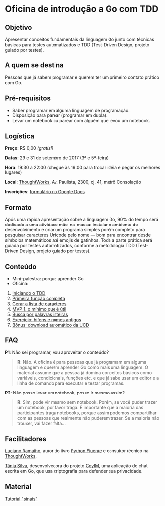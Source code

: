 # Oficina de introdução a Go com TDD

## Objetivo

Apresentar conceitos fundamentais da linguagem Go junto com técnicas básicas para testes automatizados e TDD (Test-Driven Design, projeto guiado por testes).

## A quem se destina

Pessoas que já sabem programar e querem ter um primeiro contato prático com Go.

## Pré-requisitos

* Saber programar em alguma linguagem de programação.
* Disposição para parear (programar em dupla).
* Levar um notebook ou parear com alguém que levou um notebook.

## Logística

__Preço__: R$ 0,00 _(gratis!)_

__Datas__: 29 e 31 de setembro de 2017 (3ª e 5ª-feira)

__Hora__: 19:30 a 22:00 (chegue às 19:00 para trocar idéia e pegar os melhores lugares)

__Local__: [ThoughtWorks](https://www.thoughtworks.com/contact-us), Av. Paulista, 2300, cj. 41, metrô Consolação

__Inscrições__: [formulário no Google Docs](https://goo.gl/forms/zhSFiqqFRANRzvO42)

## Formato

Após uma rápida apresentação sobre a linguagem Go, 90% do tempo será dedicado a uma atividade mão-na-massa: instalar o ambiente de desenvolvimento e criar um programa simples porém completo para pesquisar caracteres Unicode pelo nome — bom para encontrar desde símbolos matemáticos até emojis de gatinhos. Toda a parte prática será guiada por testes automatizados, conforme a metodologia TDD (Test-Driven Design, projeto guiado por testes).

## Conteúdo

* Mini-palestra: porque aprender Go
* Oficina:
1. [Iniciando o TDD](passo-01)
2. [Primeira função completa](passo-02)
3. [Gerar a lista de caracteres](passo-03)
4. [MVP 1, o mínimo que é útil](passo-04)
5. [Busca por palavras inteiras](passo-05)
6. [Exercício: hífens e nomes antigos](passo-06)
7. [Bônus: download automático da UCD](passo-07)

## FAQ

__P1__: Não sei programar, vou aproveitar o conteúdo?

> __R__: Não. A oficina é para pessoas que já programam em alguma linguagem e querem aprender Go como mais uma linguagem. O material assume que a pessoa já domina conceitos básicos como variáveis, condicionais, funções etc. e que já sabe usar um editor e a linha de comando para executar e testar programas.

__P2__: Não posso levar um notebook, posso ir mesmo assim?

> __R__: Sim, pode vir mesmo sem notebook. Porém, se você puder trazer um notebook, por favor traga. É importante que a maioria das participantes traga notebooks, porque assim podemos compartilhar com as pessoas que realmente não puderem trazer. Se a maioria não trouxer, vai fazer falta...


## Facilitadores

[Luciano Ramalho](https://twitter.com/ramalhoorg), autor do livro [Python Fluente](https://novatec.com.br/livros/pythonfluente/) e consultor técnico na [ThoughtWorks](https://www.thoughtworks.com/).

[Tânia Silva](https://twitter.com/tdruiva), desenvolvedora do projeto [CoyIM](http://coy.im/), uma aplicação de chat escrita em Go, que usa criptografia para defender sua privacidade.

## Material

[Tutorial "sinais"](index)
